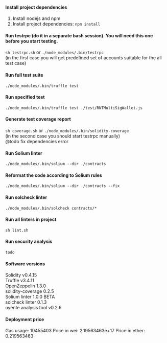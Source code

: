 #### Install project dependencies
1. Install nodejs and npm
2. Install project dependencies: `npm install`

#### Run testrpc (do it in a separate bash session). You will need this one before you start testing.
`sh testrpc.sh` or `./node_modules/.bin/testrpc`   
(in the first case you will get predefined set of accounts suitable for the all test case)

#### Run full test suite
`./node_modules/.bin/truffle test`

#### Run specified test
`./node_modules/.bin/truffle test ./test/RNTMultiSigWallet.js`

#### Generate test coverage report
`sh coverage.sh` or `./node_modules/.bin/solidity-coverage`   
(in the second case you should start testrpc manually)  
@todo fix dependencies error

#### Run Solium linter
`./node_modules/.bin/solium --dir ./contracts`  

#### Reformat the code according to Solium rules
`./node_modules/.bin/solium --dir ./contracts --fix`  

#### Run solcheck linter
`./node_modules/.bin/solcheck contracts/*`

#### Run all linters in project
`sh lint.sh`  

#### Run security analysis
`todo`

#### Software versions
Solidity v0.4.15  
Truffle v3.4.11  
OpenZeppelin 1.3.0  
solidity-coverage 0.2.5  
Solium linter 1.0.0 BETA  
solcheck linter 0.1.3  
oyente analysis tool v0.2.6  

#### Deployment price
Gas usage: 10455403
Price in wei: 2.19563463e+17
Price in ether: 0.219563463
